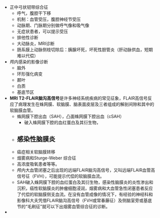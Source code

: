 - 正中弓状韧带综合征
	- 呼气，腹腔干下移
	- 机制：血管受压，腹腔神经节受压
	- 动脉期、门脉期分别做呼气像和吸气像
	- 无症状患者，可以提示受压
	- 排他性诊断
	- 大动脉炎，MRI诊断
	- 肠系膜上动脉侧枝切除后：胰腺坏死，坏死性胆管炎（肝动脉供血，短期难以代偿）
- 颅内感染的影像诊断
	- 脑外
	- 环形强化病变
	- 颞叶
	- 白质
	- 基底节区
- **MRI T2-FLAIR脑沟高信号**是许多神经系统疾病的常见征象，FLAIR高信号反应了病理发生在蛛网膜、软脑膜、脑表面皮层及三者组成的解剖间隙和其中的软脑膜血管。
	- 蛛网膜下腔出血（SAH），凸面蛛网膜下腔出血（cSAH）
		- 破入蛛网膜下腔的血红蛋白及其衍生物，
	- 感染性脑膜炎
		-
	- 癌症相关软脑膜转移
	- 烟雾病和Sturge-Weber 综合征
	- 高浓度吸氧患者等等。
	- 颅内大血管闭塞之后出现的远端FLAIR脑沟高信号，又叫远端FLAIR血管高信号征（FVH），可能提示代偿的软脑膜血流。
	- SAH破入蛛网膜下腔的血红蛋白及其衍生物，感染性脑膜炎的炎性渗出和沉积，癌性软脑膜炎的肿瘤细胞浸润，烟雾病和大血管急性闭塞患者反应了代偿的软脑膜侧支血流。在没有血管成像的情况下，有经验的神经科和影像科大夫凭借FLAIR脑沟高信号（FVH或常春藤征）及侧脑室旁或基底节的“毛刷征”就可以下出烟雾血管综合征的诊断。
-